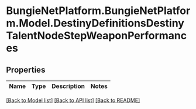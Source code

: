 # BungieNetPlatform.BungieNetPlatform.Model.DestinyDefinitionsDestinyTalentNodeStepWeaponPerformances
## Properties

Name | Type | Description | Notes
------------ | ------------- | ------------- | -------------

[[Back to Model list]](../README.md#documentation-for-models) [[Back to API list]](../README.md#documentation-for-api-endpoints) [[Back to README]](../README.md)

